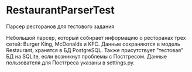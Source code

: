 # RestaurantParserTest
Парсер ресторанов для тестового задания

Небольшой парсер, который собирает информацию о ресторанах трех сетей:
Burger King, McDonalds и KFC.
Данные сохраняются в модель Restaurant, хранятся в БД PostgreSQL.
Также присутствует "тестовая" БД на SQLite, если возникнут проблемы с Постгресом.
Данные пользователя для Постгреса указаны в settings.py.
